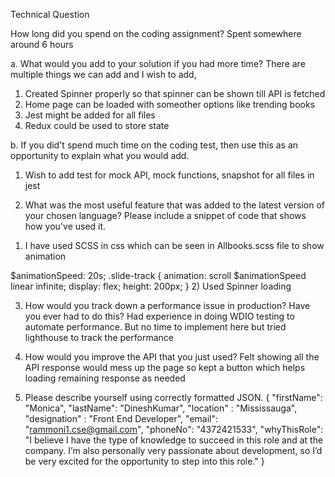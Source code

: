 Technical Question

How long did you spend on the coding assignment?
Spent somewhere around 6 hours

a. What would you add to your solution if you had more time?
There are multiple things we can add and I wish to add,
1) Created Spinner properly so that spinner can be shown till API is fetched
2) Home page can be loaded with someother options like trending books
3) Jest might be added for all files
4) Redux could be used to store state

b. If you did't spend much time on the coding test, then use this as an opportunity to
explain what you would add.
1) Wish to add test for mock API, mock functions, snapshot for all files in jest

2. What was the most useful feature that was added to the latest version of your chosen
language? Please include a snippet of code that shows how you've used it.
1) I have used SCSS in css which can be seen in Allbooks.scss file to show animation

$animationSpeed: 20s;
.slide-track {
        animation: scroll $animationSpeed linear infinite;
        display: flex;
        height: 200px;
    }
2) Used Spinner loading 

3. How would you track down a performance issue in production? Have you ever had to do this?
Had experience in doing WDIO testing to automate performance. But no time to implement here but tried lighthouse to track the performance

4. How would you improve the API that you just used?
Felt showing all the API response would mess up the page so kept a button which helps loading remaining response as needed

5. Please describe yourself using correctly formatted JSON.
{
"firstName": "Monica",
"lastName": "DineshKumar",
"location" : "Mississauga",
"designation" : "Front End Developer",
"email": "rammoni1.cse@gmail.com",
"phoneNo": "4372421533",
"whyThisRole": "I believe I have the type of knowledge to succeed in this role and at the company. I’m also personally very passionate about development, so I’d be very excited for the opportunity to step into this role."
}

